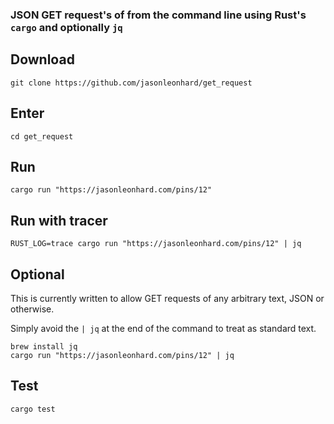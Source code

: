 ### JSON GET request's of from the command line using Rust's `cargo` and optionally `jq`

## Download

    git clone https://github.com/jasonleonhard/get_request

## Enter

    cd get_request

## Run

    cargo run "https://jasonleonhard.com/pins/12"

## Run with tracer

    RUST_LOG=trace cargo run "https://jasonleonhard.com/pins/12" | jq

## Optional

This is currently written to allow GET requests of any arbitrary text, JSON or otherwise.

Simply avoid the `| jq` at the end of the command to treat as standard text.

    brew install jq
    cargo run "https://jasonleonhard.com/pins/12" | jq

## Test

    cargo test
